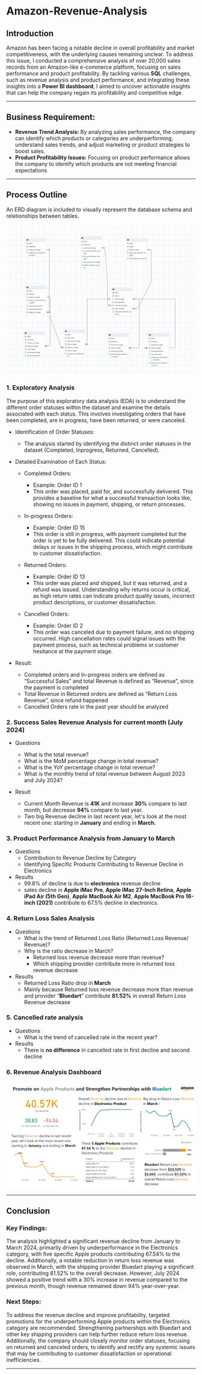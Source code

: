 # Amazon-Revenue-Analysis

## Introduction

Amazon has been facing a notable decline in overall profitability and market competitiveness, with the underlying causes remaining unclear. To address this issue, I conducted a comprehensive analysis of over 20,000 sales records from an Amazon-like e-commerce platform, focusing on sales performance and product profitability. By tackling various **SQL** challenges, such as revenue analysis and product performance, and integrating these insights into a **Power BI dashboard**, I aimed to uncover actionable insights that can help the company regain its profitability and competitive edge.

---

## Business Requirement:

- **Revenue Trend Analysis:** By analyzing sales performance, the company can identify which products or categories are underperforming, understand sales trends, and adjust marketing or product strategies to boost sales.
- **Product Profitability Issues:** Focusing on product performance allows the company to identify which products are not meeting financial expectations

---

## Process Outline

An ERD diagram is included to visually represent the database schema and relationships between tables.

![](https://github.com/KunLinTsai24/Amazon-Revenue-Analysis/blob/main/img/ERD.png)

### 1. **Exploratory Analysis**

The purpose of this exploratory data analysis (EDA) is to understand the different order statuses within the dataset and examine the details associated with each status. This involves investigating orders that have been completed, are in progress, have been returned, or were canceled.

- Identification of Order Statuses:
  - The analysis started by identifying the distinct order statuses in the dataset (Completed, Inprogress, Returned, Cancelled).

- Detailed Examination of Each Status:
  - Completed Orders:
    - Example: Order ID 1
    - This order was placed, paid for, and successfully delivered. This provides a baseline for what a successful transaction looks like, showing no issues in payment, shipping, or return processes.

  - In-progress Orders:
    - Example: Order ID 15
    - This order is still in progress, with payment completed but the order is yet to be fully delivered. This could indicate potential delays or issues in the shipping process, which might contribute to customer dissatisfaction.

  - Returned Orders:
    - Example: Order ID 13
    - This order was placed and shipped, but it was returned, and a refund was issued. Understanding why returns occur is critical, as high return rates can indicate product quality issues, incorrect product descriptions, or customer dissatisfaction.
   
  - Cancelled Orders:
    - Example: Order ID 2
    - This order was canceled due to payment failure, and no shipping occurred. High cancellation rates could signal issues with the payment process, such as technical problems or customer hesitance at the payment stage.
- Result:
  - Completed orders and In-progress orders are defined as “Successful Sales” and total Revenue is defined as “Revenue”, since the payment is completed
  - Total Revenue in Returned orders are defined as “Return Loss Revenue”, since refund happened
  - Cancelled Orders rate in the past year should be analyzed

### 2. **Success Sales Revenue Analysis for current month (July 2024)**

- Questions
  - What is the total revenue?
  - What is the MoM percentage change in total revenue?
  - What is the YoY percentage change in total revenue?
  - What is the monthly trend of total revenue between August 2023 and July 2024?
    
- Result
  - Current Month Revenue is **41K** and increase **30%** compare to last month, but decrease **94%** compare to last year.
  - Two big Revenue decline in last recent year, let's look at the most recent one: starting in **January** and ending in **March.**

### 3. **Product Performance Analysis from January to March**

- Questions
  - Contribution to Revenue Decline by Category
  - Identifying Specific Products Contributing to Revenue Decline in Electronics
- Results
  - 99.8% of decline is due to **electronics** revenue decline
  - sales decline in **Apple iMac Pro**, **Apple iMac 27-Inch Retina**, **Apple iPad Air (5th Gen)**, **Apple MacBook Air M2**, **Apple MacBook Pro 16-inch (2021)** contribute to 67.5% decline in electronics.

### 4. **Return Loss Sales Analysis**

- Questions
  - What is the trend of Returned Loss Ratio (Returned Loss Revenue/ Revenue)?
  - Why is the ratio decrease in March?
    - Returned loss revenue decrease more than revenue?
    - Which shipping provider contribute more in returned loss revenue decrease
- Results
  - Returned Loss Ratio drop in **March**
  - Mainly because Returned loss revenue decrease more than revenue and provider “**Bluedart**” contribute ﻿**81.52﻿%** in overall Return Loss Revenue decrease

### 5. **Cancelled rate analysis**

- Questions
  - What is the trend of cancelled rate in the recent year?
- Results
  - There is **no difference** in cancelled rate in first decline and second decline

### 6. **Revenue Analysis Dashboard**

![](https://github.com/KunLinTsai24/Amazon-Revenue-Analysis/blob/main/img/dashboard%20snapshot.png)

---

## **Conclusion**

### **Key Findings:**

The analysis highlighted a significant revenue decline from January to March 2024, primarily driven by underperformance in the Electronics category, with five specific Apple products contributing 67.54% to the decline. Additionally, a notable reduction in return loss revenue was observed in March, with the shipping provider Bluedart playing a significant role, contributing 81.52% to the overall decrease. However, July 2024 showed a positive trend with a 30% increase in revenue compared to the previous month, though revenue remained down 94% year-over-year.

### **Next Steps:**

To address the revenue decline and improve profitability, targeted promotions for the underperforming Apple products within the Electronics category are recommended. Strengthening partnerships with Bluedart and other key shipping providers can help further reduce return loss revenue. Additionally, the company should closely monitor order statuses, focusing on returned and canceled orders, to identify and rectify any systemic issues that may be contributing to customer dissatisfaction or operational inefficiencies.

---
